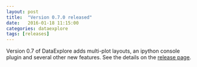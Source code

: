 ```yaml
---
layout: post
title:  "Version 0.7.0 released"
date:   2016-01-18 11:15:00
categories: dataexplore
tags: [releases]
---
```


Version 0.7 of DataExplore adds multi-plot layouts, an ipython console plugin and several other new features. See the details on the [release page](https://github.com/dmnfarrell/pandastable/releases/tag/v0.7.0).
